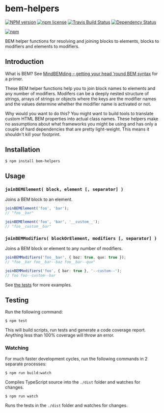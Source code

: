 # bem-helpers

[![NPM version](http://img.shields.io/npm/v/bem-helpers.svg?style=flat)](https://www.npmjs.org/package/bem-helpers)
[![npm license](http://img.shields.io/npm/l/bem-helpers.svg?style=flat-square)](https://www.npmjs.org/package/bem-helpers)
[![Travis Build Status](https://img.shields.io/travis/jedmao/bem-helpers.svg)](https://travis-ci.org/jedmao/bem-helpers)
[![Dependency Status](https://gemnasium.com/badges/github.com/jedmao/bem-helpers.svg)](https://gemnasium.com/github.com/jedmao/bem-helpers)

[![npm](https://nodei.co/npm/bem-helpers.svg?downloads=true)](https://nodei.co/npm/bem-helpers/)

BEM helper functions for resolving and joining blocks to elements,
blocks to modifiers and elements to modifiers.

## Introduction

What is BEM? See [MindBEMding – getting your head ’round BEM syntax](https://csswizardry.com/2013/01/mindbemding-getting-your-head-round-bem-syntax/)
for a primer.

These BEM helper functions help you to join block names to elements and any
number of modifiers. Modifers can be a deeply nested structure of strings,
arrays of strings or objects where the keys are the modifier names and the
values determine whether the modifier name is activated or not.

Why would you want to do this? You might want to build tools to translate
custom HTML BEM properties into actual class names. These helpers make no
assumptions about what frameworks you might be using and has only a couple of
hard dependencies that are pretty light-weight. This
means it shouldn't kill your footprint.

## Installation

```
$ npm install bem-helpers
```

## Usage

### `joinBEMElement( block, element [, separator] )`

Joins a BEM block to an element.

```ts
joinBEMElement('foo', 'bar');
// "foo__bar"

joinBEMElement('foo', 'bar', '__custom__');
// "foo__custom__bar"
```

### `joinBEMModifiers( blockOrElement, modifiers [, separator] )`

Joins a BEM block or element to any number of modifiers.

```ts
joinBEMModifiers('foo__bar', { baz: true, qux: true });
// "foo__bar foo__bar--baz foo__bar--qux"

joinBEMModifiers('foo', { bar: true }, '--custom--');
// foo foo--custom--bar
```

See [the tests](https://github.com/jedmao/bem-helpers/blob/master/src/index.test.ts)
for more examples.

## Testing

Run the following command:

```
$ npm test
```

This will build scripts, run tests and generate a code coverage report. Anything less than 100% coverage will throw an error.

### Watching

For much faster development cycles, run the following commands in 2 separate processes:

```
$ npm run build:watch
```

Compiles TypeScript source into the `./dist` folder and watches for changes.

```
$ npm run watch
```

Runs the tests in the `./dist` folder and watches for changes.
